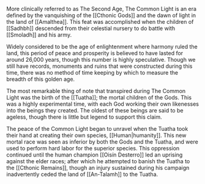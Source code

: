 More clinically referred to as The Second Age, The Common Light is an era defined by the vanquishing of the [[Cthonic Gods]] and the dawn of light in the land of [[Amalthea]]. This feat was accomplished when the children of [[Sadhbh]] descended from their celestial nursery to do battle with [[Smoladh]] and his army.

Widely considered to be the age of enlightenment where harmony ruled the land, this period of peace and prosperity is believed to have lasted for around 26,000 years, though this number is highly speculative. Though we still have records, monuments and ruins that were constructed during this time, there was no method of time keeping by which to measure the breadth of this golden age.

The most remarkable thing of note that transpired during The Common Light was the birth of the [[Tuatha]]; the mortal children of the Gods. This was a highly experimental time, with each God working their own likenesses into the beings they created. The oldest of these beings are said to be ageless, though there is little but legend to support this claim.

The peace of the Common Light began to unravel when the Tuatha took their hand at creating their own species, [[Human|humanity]]. This new mortal race was seen as inferior by both the Gods and the Tuatha, and were used to perform hard labor for the superior species. This oppression continued until the human champion [[Oisín Desterro]] led an uprising against the elder races; after which he attempted to banish the Tuatha to the [[Cthonic Remains]], though an injury sustained during his campaign inadvertently ceded the land of [[An-Talamh]] to the Tuatha.